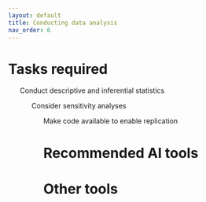 ```yaml
---
layout: default
title: Conducting data analysis
nav_order: 6
---
```


# Tasks required
<ul>Conduct descriptive and inferential statistics
<ul>Consider sensitivity analyses 
<ul>Make code available to enable replication

# Recommended AI tools 

# Other tools 

